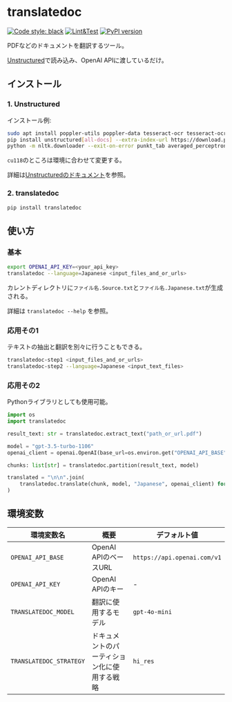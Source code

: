 # translatedoc

[![Code style: black](https://img.shields.io/badge/code%20style-black-000000.svg)](https://github.com/psf/black)
[![Lint&Test](https://github.com/ak110/translatedoc/actions/workflows/python-app.yml/badge.svg)](https://github.com/ak110/translatedoc/actions/workflows/python-app.yml)
[![PyPI version](https://badge.fury.io/py/translatedoc.svg)](https://badge.fury.io/py/translatedoc)

PDFなどのドキュメントを翻訳するツール。

[Unstructured](https://unstructured.io/)で読み込み、OpenAI APIに渡しているだけ。

## インストール

### 1. Unstructured

インストール例:

```bash
sudo apt install poppler-utils poppler-data tesseract-ocr tesseract-ocr-jpn
pip install unstructured[all-docs] --extra-index-url https://download.pytorch.org/whl/cu118
python -m nltk.downloader --exit-on-error punkt_tab averaged_perceptron_tagger_eng
```

`cu118`のところは環境に合わせて変更する。

詳細は[Unstructuredのドキュメント](https://unstructured-io.github.io/unstructured/installing.html)を参照。

### 2. translatedoc

```bash
pip install translatedoc
```

## 使い方

### 基本

```bash
export OPENAI_API_KEY=<your_api_key>
translatedoc --language=Japanese <input_files_and_or_urls>
```

カレントディレクトリに`ファイル名.Source.txt`と`ファイル名.Japanese.txt`が生成される。

詳細は `translatedoc --help` を参照。

### 応用その1

テキストの抽出と翻訳を別々に行うこともできる。

```bash
translatedoc-step1 <input_files_and_or_urls>
translatedoc-step2 --language=Japanese <input_text_files>
```

### 応用その2

Pythonライブラリとしても使用可能。

```python
import os
import translatedoc

result_text: str = translatedoc.extract_text("path_or_url.pdf")

model = "gpt-3.5-turbo-1106"
openai_client = openai.OpenAI(base_url=os.environ.get("OPENAI_API_BASE"))

chunks: list[str] = translatedoc.partition(result_text, model)

translated = "\n\n".join(
    translatedoc.translate(chunk, model, "Japanese", openai_client) for chunk in chunks
)
```

## 環境変数

| 環境変数名                     | 概要                                         | デフォルト値                |
|--------------------------------|----------------------------------------------|-----------------------------|
| `OPENAI_API_BASE`              | OpenAI APIのベースURL                        | `https://api.openai.com/v1` |
| `OPENAI_API_KEY`               | OpenAI APIのキー                             | -                           |
| `TRANSLATEDOC_MODEL`           | 翻訳に使用するモデル                         | `gpt-4o-mini`               |
| `TRANSLATEDOC_STRATEGY`        | ドキュメントのパーティション化に使用する戦略 | `hi_res`                    |

